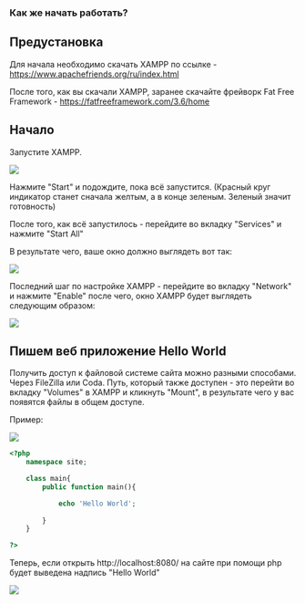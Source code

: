 ### Как же начать работать?

## Предустановка

Для начала необходимо скачать XAMPP по ссылке - https://www.apachefriends.org/ru/index.html 

После того, как вы скачали XAMPP, заранее скачайте фрейворк Fat Free Framework - https://fatfreeframework.com/3.6/home 

## Начало
Запустите XAMPP. 

![](https://1.downloader.disk.yandex.ru/preview/dcf39844b7df69c8eaa5b96d599e32c801d1445f869f7016deba98a628dc4afb/inf/8fNBxYxqTPFwr8eRLfe9O2r7R7jgdrGJdZykAXejD4uaeNEa7SQoW9peGEhW6hpd5QpKrMBkp01SH9FYUbhw6Q%3D%3D?uid=0&filename=Снимок%20экрана%202017-07-10%20в%200.52.27.png&disposition=inline&hash=&limit=0&content_type=image%2Fpng&tknv=v2&size=XXL&crop=0)

Нажмите "Start" и подождите, пока всё запустится. (Красный круг индикатор станет сначала желтым, а в конце зеленым. Зеленый значит готовность)

После того, как всё запустилось - перейдите во вкладку "Services" и нажмите "Start All"

В результате чего, ваше окно должно выглядеть вот так:

![](https://3.downloader.disk.yandex.ru/preview/a6ca23ddab3102b26e2be0a53d542bcbdc281bbbc76c3d634d65bc8914b50b75/inf/8fNBxYxqTPFwr8eRLfe9OwpHzZvWAdel3jKlqBfsWbVcgM-lMMw8AmsGlJ5Lc-cwuYqC_rduWg4aYxWYVnxIzQ%3D%3D?uid=0&filename=Снимок%20экрана%202017-07-10%20в%200.57.45.png&disposition=inline&hash=&limit=0&content_type=image%2Fpng&tknv=v2&size=XXL&crop=0)

Последний шаг по настройке XAMPP - перейдите во вкладку "Network" и нажмите "Enable" после чего, окно XAMPP будет выглядеть следующим образом:

![](https://3.downloader.disk.yandex.ru/preview/72648c0514dc278ace2875d0fe1750ff2a505c87078292a91bf5c30bde82f825/inf/8fNBxYxqTPFwr8eRLfe9O4hU8RZL5iFK2zOTn-fnGJHqKZpuilPzs0e2aner9tZkocBTbVzWuEa_wnyT0omXBw%3D%3D?uid=0&filename=Снимок%20экрана%202017-07-10%20в%201.00.39.png&disposition=inline&hash=&limit=0&content_type=image%2Fpng&tknv=v2&size=XXL&crop=0)

## Пишем веб приложение Hello World
Получить доступ к файловой системе сайта можно разными способами. Через FileZilla или Coda. Путь, который также доступен - это перейти во вкладку "Volumes" в XAMPP и кликнуть "Mount", в результате чего у вас появятся файлы в общем доступе. 

Пример:

![](https://2.downloader.disk.yandex.ru/preview/f89293039f935099bb79abb39f12698d442645d2dbbc9049d8aecf44f2dc7a4e/inf/8fNBxYxqTPFwr8eRLfe9O9_3RofAxGSCCUgNgJDRZlcLO_5saTy4UlIpvaS4GuN493PWbPk8PkAazfn6KeQG_Q%3D%3D?uid=0&filename=Снимок%20экрана%202017-07-10%20в%201.10.32.png&disposition=inline&hash=&limit=0&content_type=image%2Fpng&tknv=v2&size=XXL&crop=0)


```php
<?php 
    namespace site;

    class main{
        public function main(){

            echo 'Hello World';
            
        }
    }

?>
```

Теперь, если открыть http://localhost:8080/ на сайте при помощи php будет выведена надпись "Hello World"

![](https://3.downloader.disk.yandex.ru/preview/036605314182963a5b37b03b0cfd2759eadc7e12e3b481857b9d0a98a1725255/inf/8fNBxYxqTPFwr8eRLfe9O5BHw-gWqXWlYPNIpMIRS-C8G_AtjNBHFWmkAMTZP7S_xYNHT3y4Y1shgdveYDO8GA%3D%3D?uid=0&filename=Снимок%20экрана%202017-07-10%20в%201.27.21.png&disposition=inline&hash=&limit=0&content_type=image%2Fpng&tknv=v2&size=XXL&crop=0)